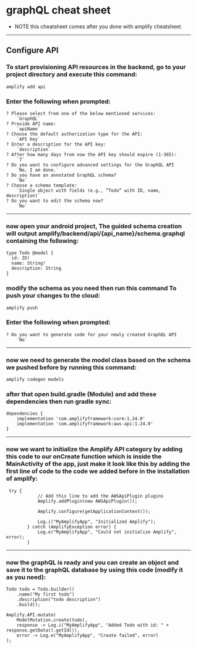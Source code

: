 # graphQL cheat sheet

+ NOTE this cheatsheet comes after you done with amplify cheatsheet.

___

## Configure API

### To start provisioning API resources in the backend, go to your project directory and execute this command:

```
amplify add api
```

### Enter the following when prompted:

```
? Please select from one of the below mentioned services: 
    `GraphQL`
? Provide API name: 
    `apiName`
? Choose the default authorization type for the API:
    `API key`
? Enter a description for the API key:
    `description`
? After how many days from now the API key should expire (1-365): 
    `7`
? Do you want to configure advanced settings for the GraphQL API 
    `No, I am done.`
? Do you have an annotated GraphQL schema? 
    `No`
? Choose a schema template:
    `Single object with fields (e.g., “Todo” with ID, name, description)`
? Do you want to edit the schema now? 
    `No`
```

___

### now open your android project, The guided schema creation will output amplify/backend/api/{api_name}/schema.graphql containing the following:

```
type Todo @model {
  id: ID!
  name: String!
  description: String
}
```

### modify the schema as you need then run this command To push your changes to the cloud:

```
amplify push
```

### Enter the following when prompted:

```
? Do you want to generate code for your newly created GraphQL API 
    `No`
```

___

### now we need to generate the model class based on the schema we pushed before by running this command:

```
amplify codegen models
```


### after that open build.gradle (Module) and add these dependencies then run gradle sync:

```
dependencies {
    implementation 'com.amplifyframework:core:1.24.0'
    implementation 'com.amplifyframework:aws-api:1.24.0'
}
```

___

### now we want to initialize the Amplify API category by adding this code to our onCreate function which is inside the MainActivity of the app, just make it look like this by adding the first line of code to the code we added before in the installation of amplify:

```
 try {
            // Add this line to add the AWSApiPlugin plugins
            Amplify.addPlugin(new AWSApiPlugin());

            Amplify.configure(getApplicationContext());

            Log.i("MyAmplifyApp", "Initialized Amplify");
        } catch (AmplifyException error) {
            Log.e("MyAmplifyApp", "Could not initialize Amplify", error);
        }
```

___

### now the graphQL is ready and you can create an object and save it to the graphQL database by using this code (modify it as you need):

```
Todo todo = Todo.builder()
    .name("My first todo")
    .description("todo description")
    .build();

Amplify.API.mutate(
    ModelMutation.create(todo),
    response -> Log.i("MyAmplifyApp", "Added Todo with id: " + response.getData().getId()),
    error -> Log.e("MyAmplifyApp", "Create failed", error)
);
```

